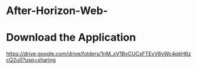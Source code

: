 # After-Horizon-Web-
# Download the Application
https://drive.google.com/drive/folders/1nM_xV1BvCUCsFTEvV6yWc4pkH6zcQ2u0?usp=sharing
